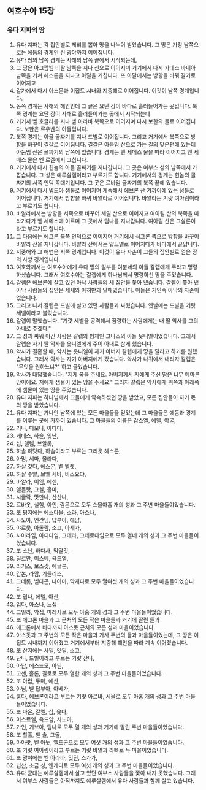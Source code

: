 ## 여호수아 15장

### 유다 지파의 땅
1. 유다 지파는 각 집안별로 제비를 뽑아 땅을 나누어 받았습니다. 그 땅은 가장 남쪽으로는 에돔의 경계인 신 광야까지 이어집니다.
2. 유다 땅의 남쪽 경계는 사해의 남쪽 끝에서 시작되는데,
3. 그 땅은 아그랍빔 비탈 남쪽을 지나 신으로 이어지며 거기에서 다시 가데스 바네아 남쪽을 거쳐 헤스론을 지나고 아달을 거칩니다. 또 아달에서는 방향을 바꿔 갈가로 이어지고
4. 갈가에서 다시 아스몬과 이집트 시내와 지중해로 이어집니다. 이것이 남쪽 경계입니다.
5. 동쪽 경계는 사해의 해안인데 그 끝은 요단 강이 바다로 흘러들어가는 곳입니다. 북쪽 경계는 요단 강이 사해로 흘러들어가는 곳에서 시작되는데
6. 거기서 벧 호글라를 지나 벧 아라바 북쪽으로 이어지며 다시 보한의 돌로 이어집니다. 보한은 르우벤의 아들입니다.
7. 북쪽 경계는 아골 골짜기를 지나 드빌로 이어집니다. 그리고 거기에서 북쪽으로 방향을 바꾸어 길갈로 이어집니다. 길갈은 아둠밈 산으로 가는 길의 맞은편에 있는데 아둠밈 산은 골짜기의 남쪽에 있습니다. 경계는 엔 세메스 물을 따라 이어지고 엔 세메스 물은 엔 로겔에서 그칩니다.
8. 거기에서 다시 힌놈의 아들 골짜기를 지나갑니다. 그 곳은 여부스 성의 남쪽에서 가깝습니다. 그 성은 예루살렘이라고 부르기도 합니다. 거기에서의 경계는 힌놈의 골짜기의 서쪽 언덕 꼭대기입니다. 그 곳은 르바임 골짜기의 북쪽 끝에 있습니다.
9. 거기에서 다시 넵도아 샘물로 이어지며 계속해서 에브론 산 가까이에 있는 성들로 이어집니다. 거기에서 방향을 바꿔 바알라로 이어집니다. 바알라는 기럇 여아림이라고 부르기도 합니다.
10. 바알라에서는 방향을 서쪽으로 바꾸어 세일 산으로 이어지고 여아림 산의 북쪽을 따라가다가 벧 세메스에 이르며 그 곳에서 딤나를 지나갑니다. 여아림 산은 그살론이라고 부르기도 합니다.
11. 그 다음에는 에그론 북쪽 언덕으로 이어지며 거기에서 식그론 쪽으로 방향을 바꾸어 바알라 산을 지나갑니다. 바알라 산에서는 얍느엘로 이어지다가 바다에서 끝납니다.
12. 지중해와 그 해변은 서쪽 경계입니다. 이것이 유다 자손이 그들의 집안별로 얻은 땅의 사방 경계입니다.
13. 여호와께서는 여호수아에게 유다 땅의 일부를 여분네의 아들 갈렙에게 주라고 명령하셨습니다. 그래서 여호수아는 갈렙에게 하나님께서 명령하신 땅을 주었습니다.
14. 갈렙은 헤브론에 살고 있던 아낙 사람들의 세 집안을 쫓아 냈습니다. 갈렙이 쫓아 낸 아낙 사람들의 집안은 세새와 아히만과 달매였습니다. 이들은 거인족 아낙의 자손이었습니다.
15. 그리고 나서 갈렙은 드빌에 살고 있던 사람들과 싸웠습니다. 옛날에는 드빌을 기럇 세벨이라고 불렀습니다.
16. 갈렙이 말했습니다. "기럇 세벨을 공격해서 점령하는 사람에게는 내 딸 악사를 그의 아내로 주겠다."
17. 그 성과 싸워 이긴 사람은 갈렙의 형제인 그나스의 아들 옷니엘이었습니다. 그래서 갈렙은 자기 딸 악사를 옷니엘에게 주어 아내로 삼게 했습니다.
18. 악사가 결혼할 때, 악사는 옷니엘이 자기 아버지 갈렙에게 땅을 달라고 하기를 원했습니다. 그래서 악사는 자기 아버지에게 갔습니다. 악사가 나귀에서 내리자 갈렙은 "무엇을 원하느냐?" 하고 물었습니다.
19. 악사가 대답했습니다. "제게 복을 주세요. 아버지께서 저에게 주신 땅은 너무 메마른 땅이에요. 저에게 샘물이 있는 땅을 주세요." 그러자 갈렙은 악사에게 위쪽과 아래쪽에 샘물이 있는 땅을 주었습니다.
20. 유다 지파는 하나님께서 그들에게 약속하셨던 땅을 받았고, 모든 집안들이 자기 몫의 땅을 받았습니다.
21. 유다 지파는 가나안 남쪽에 있는 모든 마을들을 얻었는데 그 마을들은 에돔과 경계를 이루는 곳에 가까이 있습니다. 그 마을들의 이름은 갑스엘, 에델, 야굴,
22. 기나, 디모나, 아다다,
23. 게데스, 하솔, 잇난,
24. 십, 델렘, 브알롯,
25. 하솔 하닷다, 하솔이라고 부르는 그리욧 헤스론,
26. 아맘, 세마, 몰라다,
27. 하살 갓다, 헤스몬, 벧 벨렛,
28. 하살 수알, 브엘 세바, 비스요댜,
29. 바알라, 이임, 에셈,
30. 엘돌랏, 그실, 홀마,
31. 시글락, 맛만나, 산산나,
32. 르바옷, 실힘, 아인, 림몬으로 모두 스물아홉 개의 성과 그 주변 마을들이었습니다.
33. 또 평지에는 에스다올, 소라, 아스나,
34. 사노아, 엔간님, 답부아, 에남,
35. 야르뭇, 아둘람, 소고, 아세가,
36. 사아라임, 아디다임, 그데라, 그데로다임으로 모두 열네 개의 성과 그 주변 마을들이었습니다.
37. 또 스난, 하다사, 믹달갓,
38. 딜르안, 미스베, 욕드엘,
39. 라기스, 보스갓, 에글론,
40. 갑본, 라맘, 기들리스,
41. 그데롯, 벧다곤, 나아마, 막게다로 모두 열여섯 개의 성과 그 주변 마을들이었습니다.
42. 또 립나, 에델, 아산,
43. 입다, 아스나, 느십
44. 그일라, 악십, 마레사로 모두 아홉 개의 성과 그 주변 마을들이었습니다.
45. 또 에그론 마을과 그 근처의 모든 작은 마을들과 거기에 딸린 들과
46. 에그론에서 바다까지 아스돗 근처의 모든 성과 마을이었습니다.
47. 아스돗과 그 주변의 모든 작은 마을과 가사 주변의 들과 마을들이었는데, 그 땅은 이집트 시내까지 이어졌고 거기에서부터 지중해 해안을 따라 계속 이어졌습니다.
48. 또 산지에는 사밀, 얏딜, 소고,
49. 단나, 드빌이라고 부르는 기럇 산나,
50. 아납, 에스드모, 아님,
51. 고센, 홀론, 길로로 모두 열한 개의 성과 그 주변 마을들이었습니다.
52. 또 아랍, 두마, 에산,
53. 야님, 벧 답부아, 아베가,
54. 훔다, 헤브론이라고 부르는 기럇 아르바, 시올로 모두 아홉 개의 성과 그 주변 마을들이었습니다.
55. 또 마온, 갈멜, 십, 윳다,
56. 이스르엘, 욕드암, 사노아,
57. 가인, 기브아, 딤나로 모두 열 개의 성과 거기에 딸린 주변 마을들이었습니다.
58. 또 할훌, 벧 술, 그돌,
59. 마아랏, 벧 아놋, 엘드곤으로 모두 여섯 개의 성과 그 주변 마을들이었습니다.
60. 또 기럇 여아림이라고 부르는 기럇 바알과 라빠로 두 마을이었습니다.
61. 또 광야에는 벧 아라바, 밋딘, 스가가,
62. 닙산, 소금 성, 엔게디로 모두 여섯 개의 성과 그 주변 마을들이었습니다.
63. 유다 군대는 예루살렘에서 살고 있던 여부스 사람들을 쫓아 내지 못했습니다. 그래서 여부스 사람들은 아직까지도 예루살렘에서 유다 사람들과 함께 살고 있습니다.